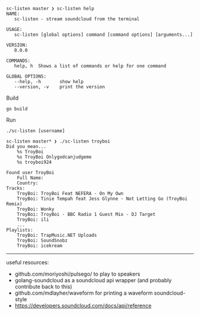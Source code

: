 ```
sc-listen master ❯ sc-listen help
NAME:
   sc-listen - stream soundcloud from the terminal

USAGE:
   sc-listen [global options] command [command options] [arguments...]
   
VERSION:
   0.0.0
   
COMMANDS:
   help, h	Shows a list of commands or help for one command
   
GLOBAL OPTIONS:
   --help, -h		show help
   --version, -v	print the version
```

Build

`go build`

Run

`./sc-listen [username]`

```
sc-listen master* ❯ ./sc-listen troyboi
Did you mean...
	%s TroyBoi
	%s TroyBoi Onlygodcanjudgeme
	%s troyboi924

Found user TroyBoi
	Full Name: 
	Country: 
Tracks:
	TroyBoi: TroyBoi Feat NEFERA - On My Own
	TroyBoi: Tinie Tempah feat Jess Glynne - Not Letting Go (TroyBoi Remix)
	TroyBoi: Wonky
	TroyBoi: TroyBoi - BBC Radio 1 Guest Mix - DJ Target
	TroyBoi: ili
	...
Playlists:
	TroyBoi: TrapMusic.NET Uploads
	TroyBoi: SoundSnobz
	TroyBoi: icekream
```

---

useful resources:
- github.com/moriyoshi/pulsego/ to play to speakers
- golang-soundcloud as a soundcloud api wrapper (and probably contribute back to this)
- github.com/mdlayher/waveform for printing a waveform soundcloud-style
- https://developers.soundcloud.com/docs/api/reference

